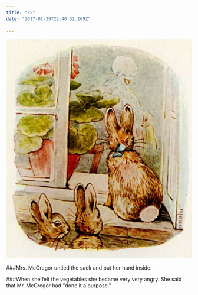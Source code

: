 ```yaml
---
title: "25"
date: "2017-01-29T22:40:32.169Z"

---
```


![Benjamin Bunny](./26.jpg)

###Mrs. McGregor untied the sack and put her hand inside.

###When she felt the vegetables she became very very angry. She said that Mr. McGregor had "done it a purpose."